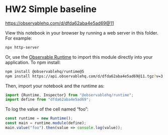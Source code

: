 # HW2 Simple baseline

https://observablehq.com/d/dfda62aba4e5ad69@11

View this notebook in your browser by running a web server in this folder. For
example:

~~~sh
npx http-server
~~~

Or, use the [Observable Runtime](https://github.com/observablehq/runtime) to
import this module directly into your application. To npm install:

~~~sh
npm install @observablehq/runtime@5
npm install https://api.observablehq.com/d/dfda62aba4e5ad69@11.tgz?v=3
~~~

Then, import your notebook and the runtime as:

~~~js
import {Runtime, Inspector} from "@observablehq/runtime";
import define from "dfda62aba4e5ad69";
~~~

To log the value of the cell named “foo”:

~~~js
const runtime = new Runtime();
const main = runtime.module(define);
main.value("foo").then(value => console.log(value));
~~~
